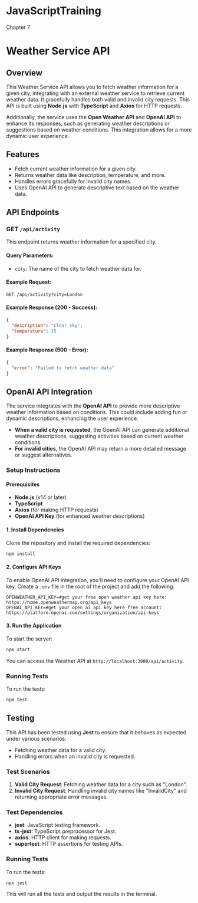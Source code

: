 # JavaScriptTraining

Chapter 7

# Weather Service API

## Overview

This Weather Service API allows you to fetch weather information for a given city, integrating with an external weather service to retrieve current weather data. It gracefully handles both valid and invalid city requests. This API is built using **Node.js** with **TypeScript** and **Axios** for HTTP requests.

Additionally, the service uses the **Open Weather API** and **OpenAI API** to enhance its responses, such as generating weather descriptions or suggestions based on weather conditions. This integration allows for a more dynamic user experience.

## Features

- Fetch current weather information for a given city.
- Returns weather data like description, temperature, and more.
- Handles errors gracefully for invalid city names.
- Uses OpenAI API to generate descriptive text based on the weather data.

## API Endpoints

### GET `/api/activity`

This endpoint returns weather information for a specified city.

#### Query Parameters:

- `city`: The name of the city to fetch weather data for.

#### Example Request:

```http
GET /api/activity?city=London
```

#### Example Response (200 - Success):

```json
{
  "description": "Clear sky",
  "temperature": 15
}
```

#### Example Response (500 - Error):

```json
{
  "error": "Failed to fetch weather data"
}
```

## OpenAI API Integration

The service integrates with the **OpenAI API** to provide more descriptive weather information based on conditions. This could include adding fun or dynamic descriptions, enhancing the user experience.

- **When a valid city is requested**, the OpenAI API can generate additional weather descriptions, suggesting activities based on current weather conditions.
- **For invalid cities**, the OpenAI API may return a more detailed message or suggest alternatives.

### Setup Instructions

#### Prerequisites

- **Node.js** (v14 or later)
- **TypeScript**
- **Axios** (for making HTTP requests)
- **OpenAI API Key** (for enhanced weather descriptions)

#### 1. Install Dependencies

Clone the repository and install the required dependencies:

```bash
npm install
```

#### 2. Configure API Keys

To enable OpenAI API integration, you'll need to configure your OpenAI API key. Create a `.env` file in the root of the project and add the following:

```env
OPENWEATHER_API_KEY=#get your free open weather api key here: https://home.openweathermap.org/api_keys
OPENAI_API_KEY=#get your open ai api key here free account: https://platform.openai.com/settings/organization/api-keys
```

#### 3. Run the Application

To start the server:

```bash
npm start
```

You can access the Weather API at `http://localhost:3000/api/activity`.

### Running Tests

To run the tests:

```bash
npm test
```

## Testing

This API has been tested using **Jest** to ensure that it behaves as expected under various scenarios:

- Fetching weather data for a valid city.
- Handling errors when an invalid city is requested.

### Test Scenarios

1. **Valid City Request**: Fetching weather data for a city such as "London".
2. **Invalid City Request**: Handling invalid city names like "InvalidCity" and returning appropriate error messages.

### Test Dependencies

- **jest**: JavaScript testing framework.
- **ts-jest**: TypeScript preprocessor for Jest.
- **axios**: HTTP client for making requests.
- **supertest**: HTTP assertions for testing APIs.

### Running Tests

To run the tests:

```bash
npx jest
```

This will run all the tests and output the results in the terminal.
